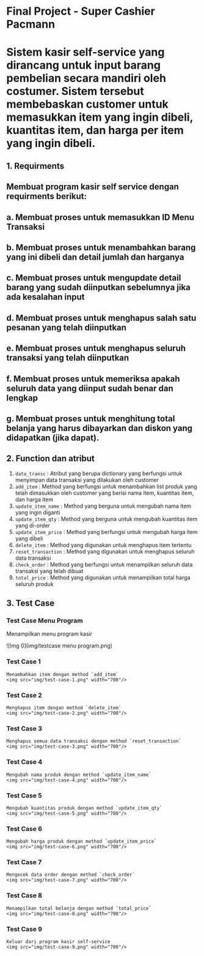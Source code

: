 # Final Project - Super Cashier Pacmann
# Sistem kasir self-service yang dirancang untuk input barang pembelian secara mandiri oleh costumer. Sistem tersebut membebaskan customer untuk memasukkan item yang ingin dibeli, kuantitas item, dan harga per item yang ingin dibeli.
## 1. Requirments
   ## Membuat program kasir self service dengan requirments berikut:
   ## a. Membuat proses untuk memasukkan ID Menu Transaksi
   ## b. Membuat proses untuk menambahkan barang yang ini dibeli dan detail jumlah dan harganya
   ## c. Membuat proses untuk mengupdate detail barang yang sudah diinputkan sebelumnya jika ada kesalahan input
   ## d. Membuat proses untuk menghapus salah satu pesanan yang telah diinputkan  
   ## e. Membuat proses untuk menghapus seluruh transaksi yang telah diinputkan
   ## f. Membuat proses untuk memeriksa apakah seluruh data yang diinput sudah benar dan lengkap
   ## g. Membuat proses untuk menghitung total belanja yang harus dibayarkan dan diskon yang didapatkan (jika dapat).
 
## 2. Function dan atribut
1. `data_transc`       : Atribut yang berupa dictionary yang berfungsi untuk menyimpan data transaksi yang dilakukan oleh customer
2. `add_item`          : Method yang berfungsi untuk menambahkan list produk yang telah dimasukkan oleh customer yang berisi nama item, kuantitas item, dan harga item
3. `update_item_name`  : Method yang berguna untuk mengubah nama item yang ingin diganti
4. `update_item_qty`   : Method yang berguna untuk mengubah kuantitas item yang di-order
5. `update_item_price` : Method yang berfungsi untuk mengubah harga item yang dibeli
6. `delete_item`       : Method yang digunakan untuk menghapus item tertentu
7. `reset_transaction` : Method yang digunakan untuk menghapus seluruh data transaksi
8. `check_order`       : Method yang berfungsi untuk menampilkan seluruh data transaksi yang telah dibuat
9. `total_price`       : Method yang digunakan untuk menampilkan total harga seluruh produk

## 3. Test Case
### Test Case Menu Program
Menampilkan menu program kasir

![Img 0](img/testcase menu program.png)
     
### Test Case 1
    Menambahkan item dengan method `add_item`
    <img src="img/test-case-1.png" width="700"/>
    
### Test Case 2
    Menghapus item dengan method `delete_item`
    <img src="img/test-case-2.png" width="700"/>

### Test Case 3
    Menghapus semua data transaksi dengan method `reset_transaction`
    <img src="img/test-case-3.png" width="700"/>

### Test Case 4
    Mengubah nama produk dengan method `update_item_name`
    <img src="img/test-case-4.png" width="700"/>

### Test Case 5
    Mengubah kuantitas produk dengan method `update_item_qty`
    <img src="img/test-case-5.png" width="700"/>

### Test Case 6
    Mengubah harga produk dengan method `update_item_price`
    <img src="img/test-case-6.png" width="700"/>

### Test Case 7
    Mengecek data order dengan method `check_order`
    <img src="img/test-case-7.png" width="700"/>

### Test Case 8
    Menampilkan total belanja dengan method `total_price`
    <img src="img/test-case-8.png" width="700"/>

### Test Case 9
    Keluar dari program kasir self-service
    <img src="img/test-case-9.png" width="700"/>
